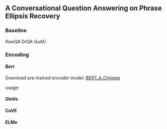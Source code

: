 ## A Conversational Question Answering on Phrase Ellipsis Recovery

### Baseline
flowQA
DrQA
QuAC


### Encoding

#### Bert

Download pre-trained encoder model: [BERT_4_Chinese](https://storage.googleapis.com/bert_models/2018_11_03/chinese_L-12_H-768_A-12.zip) 

usage:


#### GloVe


#### CoVE


#### ELMo

